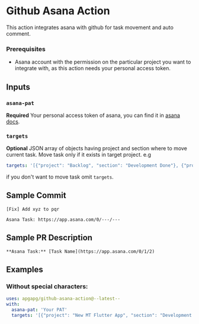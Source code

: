 
# Github Asana Action

This action integrates asana with github for task movement and auto comment.

### Prerequisites

- Asana account with the permission on the particular project you want to integrate with, as this action needs your personal access token.

## Inputs

### `asana-pat`

**Required** Your personal access token of asana, you can find it in [asana docs](https://developers.asana.com/docs/#authentication-basics).

### `targets`

**Optional** JSON array of objects having project and section where to move current task. Move task only if it exists in target project. e.g 
```yaml
targets: '[{"project": "Backlog", "section": "Development Done"}, {"project": "Current Sprint", "section": "In Review"}]'
```
if you don't want to move task omit `targets`.

## Sample Commit

```
[Fix] Add xyz to pqr

Asana Task: https://app.asana.com/0/---/---
```

## Sample PR Description

```
**Asana Task:** [Task Name](https://app.asana.com/0/1/2)
```

## Examples

### Without special characters:

```yaml
uses: apgapg/github-asana-action@--latest--
with:
  asana-pat: 'Your PAT'
  targets: '[{"project": "New MT Flutter App", "section": "Development Done"}, {"project": "Current Sprint", "section": "In Review"}]'
```
